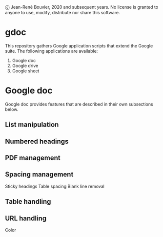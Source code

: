 ⓒ Jean-René Bouvier, 2020 and subsequent years.
No license is granted to anyone to use, modify, distribute nor share this software.

# gdoc
This repository gathers Google application scripts that extend the Google suite.
The following applications are available:
1. Google doc
2. Google drive
3. Google sheet

# Google doc
Google doc provides features that are described in their own subsections below.
## List manipulation
## Numbered headings
## PDF management
## Spacing management
Sticky headings
Table spacing
Blank line removal
## Table handling
## URL handling
Color
